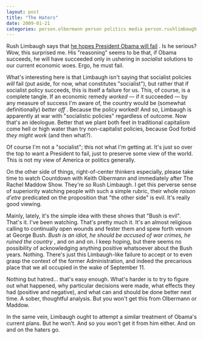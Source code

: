 ```yaml
---
layout: post
title: "The Haters"
date: 2009-01-21
categories: person.olbermann person politics media person.rushlimbaugh person.rachelmaddow
---
```


Rush Limbaugh says that [he hopes President Obama will
fail](http://thinkprogress.org/2009/01/20/limbaugh-obama-fail/) . Is he serious?
Wow, this surprised me. His "reasoning" seems to be that, if Obama succeeds, he
will have succeeded only in ushering in _socialist_ solutions to our current
economic woes. Ergo, he must fail.

What's interesting here is that Limbaugh isn't saying that socialist policies 
_will_ fail (put aside, for now, what constitutes "socialist"), but rather that
if socialist policy succeeds, this is itself a failure for us. This, of course,
is a complete tangle. If an economic remedy _worked_ &mdash; if it succeeded
&mdash; by any measure of success I'm aware of, the country would be (somewhat
definitionally) _better off_ . Because the policy worked! And so, Limbaugh is
apparently at war with "socialistic policies" regardless of outcome. Now that's
an ideologue. Better that we plant both feet in traditional capitalism come hell
or high water than try non-capitalist policies, because God forbid _they might
work_ (and then what?).

Of course I'm not a "socialist"; this not what I'm getting at. It's just so over
the top to want a President to fail, just to preserve some view of the world.
This is not my view of America or politics generally.

On the other side of things, right-of-center thinkers especially, please take
time to watch Countdown with Keith Olbermann and immediately after The Rachel
Maddow Show. They're _so_ Rush Limbaugh. I get this perverse sense of
superiority watching people with such a simple rubric, their whole _raison
d'etre_ predicated on the proposition that "the other side" is evil. It's
really good viewing.

Mainly, lately, it's the simple idea with these shows that "Bush is evil".
That's it. I've been watching. That's pretty much it. It's an almost religious
calling to continually open wounds and fester them and spew forth venom at
George Bush. _Bush is an idiot, he should be accused of war crimes, he ruined
the country_ , and on and on. I keep hoping, but there seems no possibility of
acknowledging anything positive whatsoever about the Bush years. Nothing.
There's just this Limbaugh-like failure to accept or to even grasp the context
of the former Administration, and indeed the precarious place that we all
occupied in the wake of September 11.

Nothing but hatred... that's easy enough. What's harder is to try to figure out
what happened, why particular decisions were made, what effects they had
(positive and negative), and what can and should be done better next time. A
sober, thoughtful analysis. But you won't get this from Olbermann or Maddow.

In the same vein, Limbaugh ought to attempt a similar treatment of Obama's
current plans. But he won't. And so you won't get it from him either. And on and
on the haters
go.